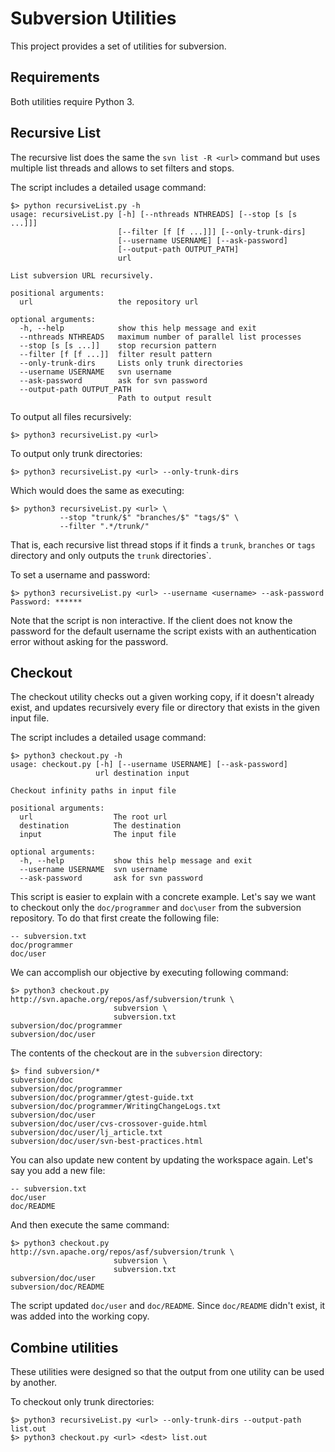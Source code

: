 # Subversion Utilities

This project provides a set of utilities for subversion.

## Requirements

Both utilities require Python 3.

## Recursive List

The recursive list does the same the `svn list -R <url>` command but uses
multiple list threads and allows to set filters and stops.

The script includes a detailed usage command:

    $> python recursiveList.py -h
    usage: recursiveList.py [-h] [--nthreads NTHREADS] [--stop [s [s ...]]]
                            [--filter [f [f ...]]] [--only-trunk-dirs]
                            [--username USERNAME] [--ask-password]
                            [--output-path OUTPUT_PATH]
                            url
    
    List subversion URL recursively.
    
    positional arguments:
      url                   the repository url
    
    optional arguments:
      -h, --help            show this help message and exit
      --nthreads NTHREADS   maximum number of parallel list processes
      --stop [s [s ...]]    stop recursion pattern
      --filter [f [f ...]]  filter result pattern
      --only-trunk-dirs     Lists only trunk directories
      --username USERNAME   svn username
      --ask-password        ask for svn password
      --output-path OUTPUT_PATH
                            Path to output result

To output all files recursively:

    $> python3 recursiveList.py <url>

To output only trunk directories:

    $> python3 recursiveList.py <url> --only-trunk-dirs

Which would does the same as executing:

    $> python3 recursiveList.py <url> \
               --stop "trunk/$" "branches/$" "tags/$" \
               --filter ".*/trunk/"

That is, each recursive list thread stops if it finds a `trunk`, `branches` or
`tags` directory and only outputs the `trunk` directories`.

To set a username and password:

    $> python3 recursiveList.py <url> --username <username> --ask-password
    Password: ******

Note that the script is non interactive. If the client does not know the
password for the default username the script exists with an authentication
error without asking for the password.

## Checkout

The checkout utility checks out a given working copy, if it doesn't already
exist, and updates recursively every file or directory that exists in the given
input file.

The script includes a detailed usage command:

    $> python3 checkout.py -h
    usage: checkout.py [-h] [--username USERNAME] [--ask-password]
                       url destination input
    
    Checkout infinity paths in input file
    
    positional arguments:
      url                  The root url
      destination          The destination
      input                The input file
    
    optional arguments:
      -h, --help           show this help message and exit
      --username USERNAME  svn username
      --ask-password       ask for svn password

This script is easier to explain with a concrete example. Let's say we want to
checkout only the `doc/programmer` and `doc\user` from the subversion
repository. To do that first create the following file:

    -- subversion.txt
    doc/programmer
    doc/user

We can accomplish our objective by executing following command:

    $> python3 checkout.py http://svn.apache.org/repos/asf/subversion/trunk \
                           subversion \
                           subversion.txt
    subversion/doc/programmer
    subversion/doc/user


The contents of the checkout are in the `subversion` directory:

    $> find subversion/*                                                                                                                        
    subversion/doc
    subversion/doc/programmer
    subversion/doc/programmer/gtest-guide.txt
    subversion/doc/programmer/WritingChangeLogs.txt
    subversion/doc/user
    subversion/doc/user/cvs-crossover-guide.html
    subversion/doc/user/lj_article.txt
    subversion/doc/user/svn-best-practices.html

You can also update new content by updating the workspace again. Let's say you
add a new file:

    -- subversion.txt
    doc/user
    doc/README

And then execute the same command:

    $> python3 checkout.py http://svn.apache.org/repos/asf/subversion/trunk \
                           subversion \
                           subversion.txt
    subversion/doc/user
    subversion/doc/README

The script updated `doc/user` and `doc/README`. Since `doc/README` didn't
exist, it was added into the working copy.

## Combine utilities

These utilities were designed so that the output from one utility can be used
by another.

To checkout only trunk directories:

    $> python3 recursiveList.py <url> --only-trunk-dirs --output-path list.out
    $> python3 checkout.py <url> <dest> list.out
